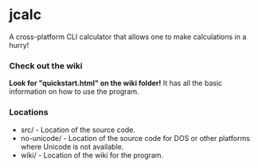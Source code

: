 # jcalc
A cross-platform CLI calculator that allows one to make calculations in a hurry! 




### Check out the wiki
**Look for "quickstart.html" on the wiki folder!** It has all the basic information on how to use the program.


### Locations
- src/ - Location of the source code.
- no-unicode/ - Location of the source code for DOS or other platforms where Unicode is not available.
- wiki/ - Location of the wiki for the program.
